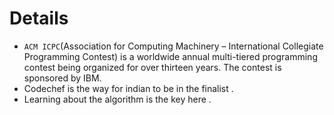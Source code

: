 # Details 
- `ACM ICPC`(Association for Computing Machinery – International Collegiate Programming Contest) is a worldwide annual multi-tiered programming contest being organized for over thirteen years. The contest is sponsored by IBM. 
- Codechef is the way for indian to be in the finalist .
- Learning about the algorithm is the key  here .

